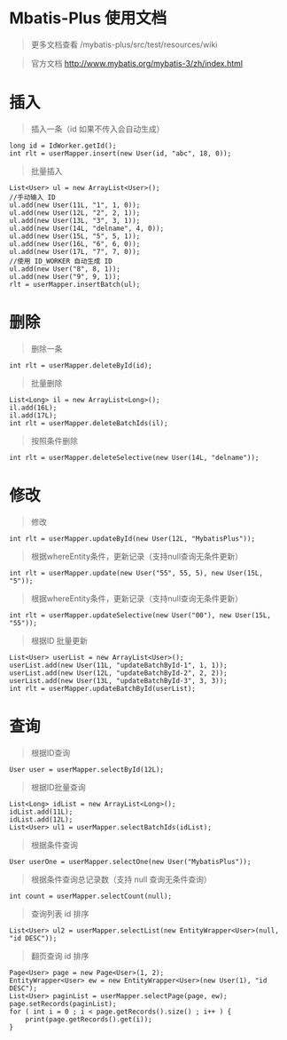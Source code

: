 
# Mbatis-Plus 使用文档

> 	更多文档查看 /mybatis-plus/src/test/resources/wiki

>   官方文档  http://www.mybatis.org/mybatis-3/zh/index.html

# 插入

> 	插入一条（id 如果不传入会自动生成）

	long id = IdWorker.getId();
	int rlt = userMapper.insert(new User(id, "abc", 18, 0));


> 	批量插入

	List<User> ul = new ArrayList<User>();
	//手动输入 ID
	ul.add(new User(11L, "1", 1, 0));
	ul.add(new User(12L, "2", 2, 1));
	ul.add(new User(13L, "3", 3, 1));
	ul.add(new User(14L, "delname", 4, 0));
	ul.add(new User(15L, "5", 5, 1));
	ul.add(new User(16L, "6", 6, 0));
	ul.add(new User(17L, "7", 7, 0));
	//使用 ID_WORKER 自动生成 ID
	ul.add(new User("8", 8, 1));
	ul.add(new User("9", 9, 1));
	rlt = userMapper.insertBatch(ul);


# 删除

> 	删除一条

	int rlt = userMapper.deleteById(id);


> 	批量删除

	List<Long> il = new ArrayList<Long>();
	il.add(16L);
	il.add(17L);
	int rlt = userMapper.deleteBatchIds(il);


> 	按照条件删除

	int rlt = userMapper.deleteSelective(new User(14L, "delname"));



# 修改

> 	修改

	int rlt = userMapper.updateById(new User(12L, "MybatisPlus"));

> 根据whereEntity条件，更新记录（支持null查询无条件更新）

    int rlt = userMapper.update(new User("55", 55, 5), new User(15L, "5"));

> 根据whereEntity条件，更新记录（支持null查询无条件更新）

    int rlt = userMapper.updateSelective(new User("00"), new User(15L, "55"));

> 	根据ID 批量更新

	List<User> userList = new ArrayList<User>();
	userList.add(new User(11L, "updateBatchById-1", 1, 1));
	userList.add(new User(12L, "updateBatchById-2", 2, 2));
	userList.add(new User(13L, "updateBatchById-3", 3, 3));
	int rlt = userMapper.updateBatchById(userList);


# 查询

> 	根据ID查询

	User user = userMapper.selectById(12L);

> 	根据ID批量查询

	List<Long> idList = new ArrayList<Long>();
	idList.add(11L);
	idList.add(12L);
	List<User> ul1 = userMapper.selectBatchIds(idList);

> 	根据条件查询

	User userOne = userMapper.selectOne(new User("MybatisPlus"));

> 	根据条件查询总记录数（支持 null 查询无条件查询）

    int count = userMapper.selectCount(null);

> 	查询列表 id 排序

	List<User> ul2 = userMapper.selectList(new EntityWrapper<User>(null, "id DESC"));

> 	翻页查询 id 排序

	Page<User> page = new Page<User>(1, 2);
	EntityWrapper<User> ew = new EntityWrapper<User>(new User(1), "id DESC");
	List<User> paginList = userMapper.selectPage(page, ew);
	page.setRecords(paginList);
	for ( int i = 0 ; i < page.getRecords().size() ; i++ ) {
		print(page.getRecords().get(i));
	}

